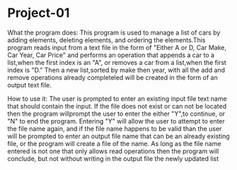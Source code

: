 # Project-01
What the program does:
This program is used to manage a list of cars by adding elements, deleting elements, and ordering the elements.This program reads input from a text file in the form of "Either A or D, Car Make, Car Year, Car Price" and performs an operation that appends a car to a list,when the first index is an "A", or removes a car from a list,when the first index is "D." Then a new list,sorted by make then year, with all the add and remove operations already completeled will be created in the form of an output text file.

How to use it:
The user is prompted to enter an existing input file text name that should contain the input. If the file does not exist or can not be located then the program willprompt the user to enter the either "Y",to continue, or "N" to end the program. Entering "Y" will allow the user to attempt to enter the file name again, and if the file name happens to be valid than the user will be prompted to enter an output file name that can be an already existing file, or the program will create a file of the name. As long as the file name entered is not one that only allows read operations then the program will conclude, but not without writing in the output file the newly updated list
